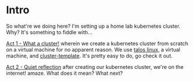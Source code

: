 # Intro

So what're we doing here?  I'm setting up a home lab kubernetes cluster.  Why?  It's something to fiddle with...

[Act 1 - What a cluster!](./what-a-cluster/what-a-cluster.md) wherein we create a kubernetes cluster from scratch on a virtual machine for no apparent reason.  We use  [talos linux](https://www.talos.dev/), a virtual machine, and [cluster-template](https://github.com/onedr0p/cluster-template).  It's pretty easy to do, go check it out.

[Act 2 - Quiet reflection](./quiet-reflection/quiet-reflection.md) after creating our kubernetes cluster, we're on the internet!  amaze.  What does it mean?  What next?


